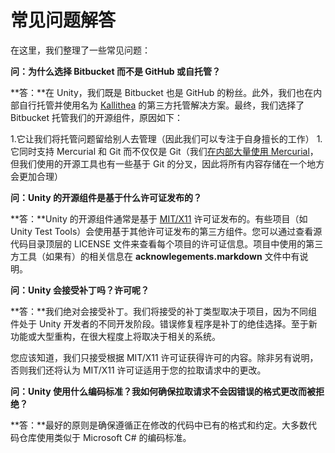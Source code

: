 常见问题解答
===

在这里，我们整理了一些常见问题：

**问：为什么选择 Bitbucket 而不是 GitHub 或自托管？**

**答：**在 Unity，我们既是 Bitbucket 也是 GitHub 的粉丝。此外，我们也在内部自行托管并使用名为 [Kallithea](https://kallithea-scm.org/) 的第三方托管解决方案。最终，我们选择了 Bitbucket 托管我们的开源组件，原因如下：

1.它让我们将托管问题留给别人去管理（因此我们可以专注于自身擅长的工作）
1.它同时支持 Mercurial 和 Git 而不仅仅是 Git（我们[在内部大量使用 Mercurial](http://blogs.unity3d.com/2011/10/21/build-engineering-and-infrastructure-how-unity-does-it/)，但我们使用的开源工具也有一些基于 Git 的分叉，因此将所有内容存储在一个地方会更加合理）

**问：Unity 的开源组件是基于什么许可证发布的？**

**答：**Unity 的开源组件通常是基于 [MIT/X11](http://opensource.org/licenses/MIT) 许可证发布的。有些项目（如 Unity Test Tools）会使用基于其他许可证发布的第三方组件。您可以通过查看源代码目录顶层的 LICENSE 文件来查看每个项目的许可证信息。项目中使用的第三方工具（如果有）的相关信息在 __acknowlegements.markdown__ 文件中有说明。

**问：Unity 会接受补丁吗？许可呢？**

**答：**我们绝对会接受补丁。我们将接受的补丁类型取决于项目，因为不同组件处于 Unity 开发者的不同开发阶段。错误修复程序是补丁的绝佳选择。至于新功能或大型重构，在很大程度上将取决于相关的系统。

您应该知道，我们只接受根据 MIT/X11 许可证获得许可的内容。除非另有说明，否则我们还将认为 MIT/X11 许可证适用于您的拉取请求中的更改。

**问：Unity 使用什么编码标准？我如何确保拉取请求不会因错误的格式更改而被拒绝？**

**答：**最好的原则是确保遵循正在修改的代码中已有的格式和约定。大多数代码仓库使用类似于 Microsoft C# 的编码标准。
